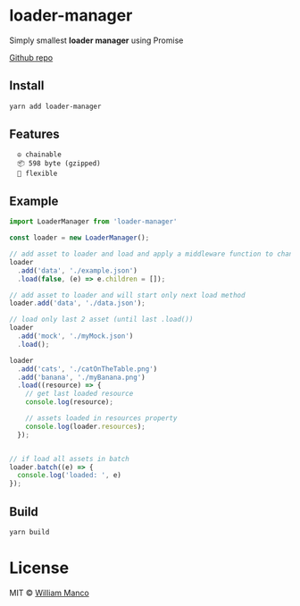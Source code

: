 # loader-manager

Simply smallest **loader manager** using Promise

[Github repo](https://github.com/williammanco/loader-manager)

## Install

```sh
yarn add loader-manager
```

## Features
```
  ☮️ chainable
  📦 598 byte (gzipped)
  👟 flexible
```

## Example

```js
import LoaderManager from 'loader-manager'

const loader = new LoaderManager();

// add asset to loader and load and apply a middleware function to change data
loader
  .add('data', './example.json')
  .load(false, (e) => e.children = []);

// add asset to loader and will start only next load method 
loader.add('data', './data.json');

// load only last 2 asset (until last .load())
loader
  .add('mock', './myMock.json')
  .load();

loader
  .add('cats', './catOnTheTable.png')
  .add('banana', './myBanana.png')
  .load((resource) => {
    // get last loaded resource
    console.log(resource);

    // assets loaded in resources property
    console.log(loader.resources);
  });


// if load all assets in batch
loader.batch((e) => {
  console.log('loaded: ', e)
});


```

## Build

```sh
yarn build
```

# License

MIT © [William Manco](mailto:wmanco88@gmail.com)
